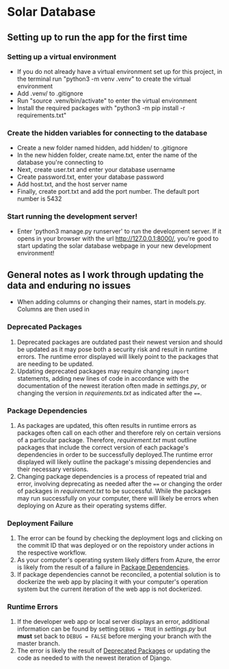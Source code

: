 # Solar Database

## Setting up to run the app for the first time

### Setting up a virtual environment

* If you do not already have a virtual environment set up for this project, in the terminal run "python3 -m venv .venv" to create the virtual environment
* Add .venv/ to .gitignore
* Run "source .venv/bin/activate" to enter the virtual environment
* Install the required packages with "python3 -m pip install -r requirements.txt"

### Create the hidden variables for connecting to the database

* Create a new folder named hidden, add hidden/ to .gitignore
* In the new hidden folder, create name.txt, enter the name of the database you're connecting to
* Next, create user.txt and enter your database username
* Create password.txt, enter your database password
* Add host.txt, and the host server name
* Finally, create port.txt and add the port number. The default port number is 5432

### Start running the development server!

* Enter 'python3 manage.py runserver' to run the development server. If it opens in your browser with the url http://127.0.0.1:8000/, you're good to start updating the solar database webpage in your new development environment!

## General notes as I work through updating the data and enduring no issues
* When adding columns or changing their names, start in models.py. Columns are then used in 


### Deprecated Packages
1. Deprecated packages are outdated past their newest version and should be updated as it may pose both a security risk and result in runtime errors. The runtime error displayed will likely point to the packages that are needing to be updated. 
2. Updating deprecated packages may require changing `import` statements, adding new lines of code in accordance with the documentation of the newest iteration often made in _settings.py_, or changing the version in _requirements.txt_ as indicated after the `==`.

### Package Dependencies
1. As packages are updated, this often results in runtime errors as packages often call on each other and therefore rely on certain versions of a particular package. Therefore, _requirement.txt_ must outline packages that include the correct version of each package's dependencies in order to be successfully deployed.The runtime error displayed will likely outline the package's missing dependencies and their necessary versions.
2. Changing package dependencies is a process of repeated trial and error, involving deprecating as needed after the `==` or changing the order of packages in  _requirement.txt_ to be successful. While the packages may run successfully on your computer, there will likely be errors when deploying on Azure as their operating systems differ. 

### Deployment Failure
1. The error can be found by checking the deployment logs and clicking on the commit ID that was deployed or on the repoistory under actions in the respective workflow.
2. As your computer's operating system likely differs from Azure, the error is likely from the result of a failure in [Package Dependencies](#package-dependencies). 
3. If package dependencies cannot be reconciled, a potential solution is to dockerize the web app by placing it with your computer's operation system but the current iteration of the web app is not dockerized. 

 ### Runtime Errors
 1. If the developer web app or local server displays an error, additional information can be found by setting `DEBUG = TRUE` in _settings.py_ but __must__ set back to `DEBUG = FALSE` before merging your branch with the master branch.
 2. The error is likely the result of [Deprecated Packages](#deprecataed-packages) or updating the code as needed to with the newest iteration of Django.